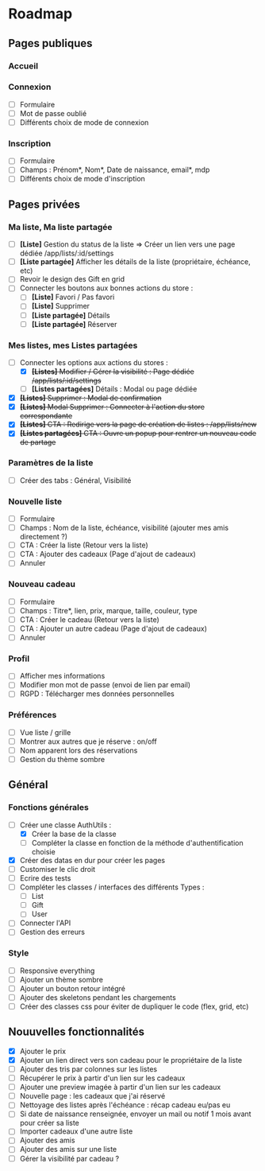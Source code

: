 # Roadmap

## Pages publiques
### Accueil
### Connexion
- [ ] Formulaire
- [ ] Mot de passe oublié
- [ ] Différents choix de mode de connexion
                        
### Inscription
- [ ] Formulaire
- [ ] Champs : Prénom*, Nom*, Date de naissance, email*, mdp
- [ ] Différents choix de mode d'inscription

## Pages privées
### Ma liste, Ma liste partagée
- [ ] **[Liste]** Gestion du status de la liste => Créer un lien vers une page dédiée /app/lists/:id/settings
- [ ] **[Liste partagée]** Afficher les détails de la liste (propriétaire, échéance, etc)
- [ ] Revoir le design des Gift en grid
- [ ] Connecter les boutons aux bonnes actions du store :
    - [ ] **[Liste]** Favori / Pas favori
    - [ ] **[Liste]** Supprimer
    - [ ] **[Liste partagée]** Détails
    - [ ] **[Liste partagée]** Réserver

### Mes listes, mes Listes partagées
- [ ] Connecter les options aux actions du stores :
    - [x] ~~**[Listes]** Modifier / Gérer la visibilité : Page dédiée /app/lists/:id/settings~~
    - [ ] **[Listes partagées]** Détails : Modal ou page dédiée
- [x] ~~**[Listes]** Supprimer : Modal de confirmation~~
- [x] ~~**[Listes]** Modal Supprimer : Connecter à l'action du store correspondante~~
- [x] ~~**[Listes]** CTA : Redirige vers la page de création de listes : /app/lists/new~~
- [x] ~~**[Listes partagées]** CTA : Ouvre un popup pour rentrer un nouveau code de partage~~

### Paramètres de la liste
- [ ] Créer des tabs : Général, Visibilité

### Nouvelle liste
- [ ] Formulaire
- [ ] Champs : Nom de la liste, échéance, visibilité (ajouter mes amis directement ?)
- [ ] CTA : Créer la liste (Retour vers la liste)
- [ ] CTA : Ajouter des cadeaux (Page d'ajout de cadeaux)
- [ ] Annuler

### Nouveau cadeau
- [ ] Formulaire
- [ ] Champs : Titre*, lien, prix, marque, taille, couleur, type
- [ ] CTA : Créer le cadeau (Retour vers la liste)
- [ ] CTA : Ajouter un autre cadeau (Page d'ajout de cadeaux)
- [ ] Annuler

### Profil
- [ ] Afficher mes informations
- [ ] Modifier mon mot de passe (envoi de lien par email)
- [ ] RGPD : Télécharger mes données personnelles

### Préférences
- [ ] Vue liste / grille
- [ ] Montrer aux autres que je réserve : on/off
- [ ] Nom apparent lors des réservations
- [ ] Gestion du thème sombre

## Général
### Fonctions générales
- [ ] Créer une classe AuthUtils :
    - [x] Créer la base de la classe
    - [ ] Compléter la classe en fonction de la méthode d'authentification choisie
- [x] Créer des datas en dur pour créer les pages
- [ ] Customiser le clic droit
- [ ] Ecrire des tests
- [ ] Compléter les classes / interfaces des différents Types :
    - [ ] List
    - [ ] Gift
    - [ ] User
- [ ] Connecter l'API
- [ ] Gestion des erreurs

### Style
- [ ] Responsive everything
- [ ] Ajouter un thème sombre
- [ ] Ajouter un bouton retour intégré
- [ ] Ajouter des skeletons pendant les chargements
- [ ] Créer des classes css pour éviter de dupliquer le code (flex, grid, etc)

## Nouuvelles fonctionnalités
- [x] Ajouter le prix
- [x] Ajouter un lien direct vers son cadeau pour le propriétaire de la liste
- [ ] Ajouter des tris par colonnes sur les listes
- [ ] Récupérer le prix à partir d'un lien sur les cadeaux
- [ ] Ajouter une preview imagée à partir d'un lien sur les cadeaux
- [ ] Nouvelle page : les cadeaux que j'ai réservé
- [ ] Nettoyage des listes après l'échéance : récap cadeau eu/pas eu
- [ ] Si date de naissance renseignée, envoyer un mail ou notif 1 mois avant pour créer sa liste
- [ ] Importer cadeaux d'une autre liste
- [ ] Ajouter des amis
- [ ] Ajouter des amis sur une liste
- [ ] Gérer la visibilité par cadeau ?